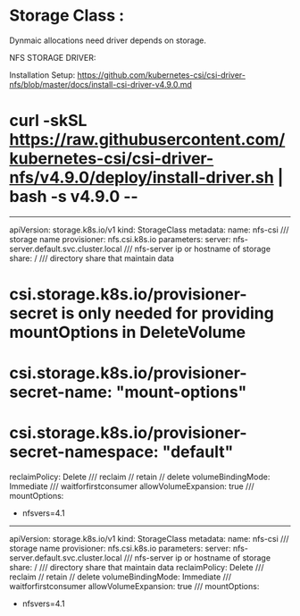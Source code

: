 # Storage Class : 

Dynmaic allocations need driver depends on storage. 

NFS STORAGE DRIVER: 

Installation Setup: 
https://github.com/kubernetes-csi/csi-driver-nfs/blob/master/docs/install-csi-driver-v4.9.0.md

# curl -skSL https://raw.githubusercontent.com/kubernetes-csi/csi-driver-nfs/v4.9.0/deploy/install-driver.sh | bash -s v4.9.0 --


---
apiVersion: storage.k8s.io/v1
kind: StorageClass
metadata:
  name: nfs-csi                                 /// storage name 
provisioner: nfs.csi.k8s.io
parameters:
  server: nfs-server.default.svc.cluster.local  /// nfs-server ip or hostname of storage 
  share: /                                      /// directory share that maintain data
  # csi.storage.k8s.io/provisioner-secret is only needed for providing mountOptions in DeleteVolume
  # csi.storage.k8s.io/provisioner-secret-name: "mount-options"
  # csi.storage.k8s.io/provisioner-secret-namespace: "default"
reclaimPolicy: Delete                           /// reclaim // retain // delete 
volumeBindingMode: Immediate                    /// waitforfirstconsumer
allowVolumeExpansion: true                      /// 
mountOptions:
  - nfsvers=4.1

---  
apiVersion: storage.k8s.io/v1
kind: StorageClass
metadata:
  name: nfs-csi                                 /// storage name 
provisioner: nfs.csi.k8s.io
parameters:
  server: nfs-server.default.svc.cluster.local  /// nfs-server ip or hostname of storage 
  share: /                                      /// directory share that maintain data
reclaimPolicy: Delete                           /// reclaim // retain // delete 
volumeBindingMode: Immediate                    /// waitforfirstconsumer
allowVolumeExpansion: true                      /// 
mountOptions:
  - nfsvers=4.1